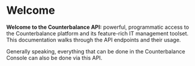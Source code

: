 # Welcome

**Welcome to the Counterbalance API:** powerful, programmatic access to the Counterbalance platform and its feature-rich IT management toolset. This documentation walks through the API endpoints and their usage. 

Generally speaking, everything that can be done in the Counterbalance Console can also be done via this API. 
